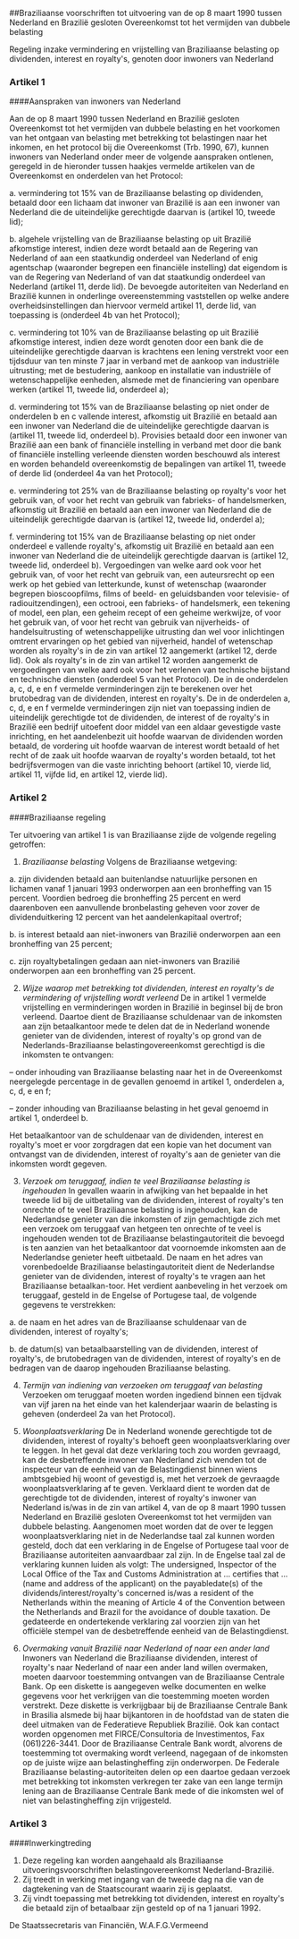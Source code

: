<meta http-equiv='Content-Type' content='text/html; charset=utf-8' />

##Braziliaanse voorschriften tot uitvoering van de op 8 maart 1990 tussen Nederland en Brazilië gesloten Overeenkomst tot het vermijden van dubbele belasting

Regeling inzake vermindering en vrijstelling van Braziliaanse belasting op dividenden, interest en royalty's, genoten door inwoners van Nederland    

### Artikel  1  

####Aanspraken van inwoners van Nederland

Aan de op 8 maart 1990 tussen Nederland en Brazilië gesloten Overeenkomst tot het vermijden van dubbele belasting en het voorkomen van het ontgaan van belasting met betrekking tot belastingen naar het inkomen, en het protocol bij die Overeenkomst (Trb. 1990, 67), kunnen inwoners van Nederland onder meer de volgende aanspraken ontlenen, geregeld in de hieronder tussen haakjes vermelde artikelen van de Overeenkomst en onderdelen van het Protocol: 

a. vermindering tot 15% van de Braziliaanse belasting op dividenden, betaald door een lichaam dat inwoner van Brazilië is aan een inwoner van Nederland die de uiteindelijke gerechtigde daarvan is (artikel 10, tweede lid);  

b. algehele vrijstelling van de Braziliaanse belasting op uit Brazilië afkomstige interest, indien deze wordt betaald aan de Regering van Nederland of aan een staatkundig onderdeel van Nederland of enig agentschap (waaronder begrepen een financiële instelling) dat eigendom is van de Regering van Nederland of van dat staatkundig onderdeel van Nederland (artikel 11, derde lid). De bevoegde autoriteiten van Nederland en Brazilië kunnen in onderlinge overeenstemming vaststellen op welke andere overheidsinstellingen dan hiervoor vermeld artikel 11, derde lid, van toepassing is (onderdeel 4b van het Protocol);  

c. vermindering tot 10% van de Braziliaanse belasting op uit Brazilië afkomstige interest, indien deze wordt genoten door een bank die de uiteindelijke gerechtigde daarvan is krachtens een lening verstrekt voor een tijdsduur van ten minste 7 jaar in verband met de aankoop van industriële uitrusting; met de bestudering, aankoop en installatie van industriële of wetenschappelijke eenheden, alsmede met de financiering van openbare werken (artikel 11, tweede lid, onderdeel a);  

d. vermindering tot 15% van de Braziliaanse belasting op niet onder de onderdelen b en c vallende interest, afkomstig uit Brazilië en betaald aan een inwoner van Nederland die de uiteindelijke gerechtigde daarvan is (artikel 11, tweede lid, onderdeel b). Provisies betaald door een inwoner van Brazilië aan een bank of financiële instelling in verband met door die bank of financiële instelling verleende diensten worden beschouwd als interest en worden behandeld overeenkomstig de bepalingen van artikel 11, tweede of derde lid (onderdeel 4a van het Protocol);  

e. vermindering tot 25% van de Braziliaanse belasting op royalty's voor het gebruik van, of voor het recht van gebruik van fabrieks- of handelsmerken, afkomstig uit Brazilië en betaald aan een inwoner van Nederland die de uiteindelijk gerechtigde daarvan is (artikel 12, tweede lid, onderdel a);  

f. vermindering tot 15% van de Braziliaanse belasting op niet onder onderdeel e vallende royalty's, afkomstig uit Brazilië en betaald aan een inwoner van Nederland die de uiteindelijk gerechtigde daarvan is (artikel 12, tweede lid, onderdeel b).   Vergoedingen van welke aard ook voor het gebruik van, of voor het recht van gebruik van, een auteursrecht op een werk op het gebied van letterkunde, kunst of wetenschap (waaronder begrepen bioscoopfilms, films of beeld- en geluidsbanden voor televisie- of radiouitzendingen), een octrooi, een fabrieks- of handelsmerk, een tekening of model, een plan, een geheim recept of een geheime werkwijze, of voor het gebruik van, of voor het recht van gebruik van nijverheids- of handelsuitrusting of wetenschappelijke uitrusting dan wel voor inlichtingen omtrent ervaringen op het gebied van nijverheid, handel of wetenschap worden als royalty's in de zin van artikel 12 aangemerkt (artikel 12, derde lid). Ook als royalty's in de zin van artikel 12 worden aangemerkt de vergoedingen van welke aard ook voor het verlenen van technische bijstand en technische diensten (onderdeel 5 van het Protocol). De in de onderdelen a, c, d, e en f vermelde verminderingen zijn te berekenen over het brutobedrag van de dividenden, interest en royalty's. De in de onderdelen a, c, d, e en f vermelde verminderingen zijn niet van toepassing indien de uiteindelijk gerechtigde tot de dividenden, de interest of de royalty's in Brazilië een bedrijf uitoefent door middel van een aldaar gevestigde vaste inrichting, en het aandelenbezit uit hoofde waarvan de dividenden worden betaald, de vordering uit hoofde waarvan de interest wordt betaald of het recht of de zaak uit hoofde waarvan de royalty's worden betaald, tot het bedrijfsvermogen van die vaste inrichting behoort (artikel 10, vierde lid, artikel 11, vijfde lid, en artikel 12, vierde lid).  

### Artikel  2  

####Braziliaanse regeling

Ter uitvoering van artikel 1 is van Braziliaanse zijde de volgende regeling getroffen: 

1.  *Braziliaanse belasting*  Volgens de Braziliaanse wetgeving: 

a. zijn dividenden betaald aan buitenlandse natuurlijke personen en lichamen vanaf 1 januari 1993 onderworpen aan een bronheffing van 15 percent. Voordien bedroeg die bronheffing 25 percent en werd daarenboven een aanvullende bronbelasting geheven voor zover de dividenduitkering 12 percent van het aandelenkapitaal overtrof;  

b. is interest betaald aan niet-inwoners van Brazilië onderworpen aan een bronheffing van 25 percent;  

c. zijn royaltybetalingen gedaan aan niet-inwoners van Brazilië onderworpen aan een bronheffing van 25 percent.    

2.  *Wijze waarop met betrekking tot dividenden, interest en royalty's de vermindering of vrijstelling wordt verleend*  De in artikel 1 vermelde vrijstelling en verminderingen worden in Brazilië in beginsel bij de bron verleend. Daartoe dient de Braziliaanse schuldenaar van de inkomsten aan zijn betaalkantoor mede te delen dat de in Nederland wonende genieter van de dividenden, interest of royalty's op grond van de Nederlands-Braziliaanse belastingovereenkomst gerechtigd is die inkomsten te ontvangen: 

– onder inhouding van Braziliaanse belasting naar het in de Overeenkomst neergelegde percentage in de gevallen genoemd in artikel 1, onderdelen a, c, d, e en f;  

– zonder inhouding van Braziliaanse belasting in het geval genoemd in artikel 1, onderdeel b.  

Het betaalkantoor van de schuldenaar van de dividenden, interest en royalty's moet er voor zorgdragen dat een kopie van het document van ontvangst van de dividenden, interest of royalty's aan de genieter van die inkomsten wordt gegeven.    

3.  *Verzoek om teruggaaf, indien te veel Braziliaanse belasting is ingehouden*  In gevallen waarin in afwijking van het bepaalde in het tweede lid bij de uitbetaling van de dividenden, interest of royalty's ten onrechte of te veel Braziliaanse belasting is ingehouden, kan de Nederlandse genieter van die inkomsten of zijn gemachtigde zich met een verzoek om teruggaaf van hetgeen ten onrechte of te veel is ingehouden wenden tot de Braziliaanse belastingautoriteit die bevoegd is ten aanzien van het betaalkantoor dat voornoemde inkomsten aan de Nederlandse genieter heeft uitbetaald. De naam en het adres van vorenbedoelde Braziliaanse belastingautoriteit dient de Nederlandse genieter van de dividenden, interest of royalty's te vragen aan het Braziliaanse betaalkan-toor. Het verdient aanbeveling in het verzoek om teruggaaf, gesteld in de Engelse of Portugese taal, de volgende gegevens te verstrekken: 

a. de naam en het adres van de Braziliaanse schuldenaar van de dividenden, interest of royalty's;  

b. de datum(s) van betaalbaarstelling van de dividenden, interest of royalty's, de brutobedragen van de dividenden, interest of royalty's en de bedragen van de daarop ingehouden Braziliaanse belasting.    

4.  *Termijn van indiening van verzoeken om teruggaaf van belasting*  Verzoeken om teruggaaf moeten worden ingediend binnen een tijdvak van vijf jaren na het einde van het kalenderjaar waarin de belasting is geheven (onderdeel 2a van het Protocol).  

5.  *Woonplaatsverklaring*  De in Nederland wonende gerechtigde tot de dividenden, interest of royalty's behoeft geen woonplaatsverklaring over te leggen. In het geval dat deze verklaring toch zou worden gevraagd, kan de desbetreffende inwoner van Nederland zich wenden tot de inspecteur van de eenheid van de Belastingdienst binnen wiens ambtsgebied hij woont of gevestigd is, met het verzoek de gevraagde woonplaatsverklaring af te geven. Verklaard dient te worden dat de gerechtigde tot de dividenden, interest of royalty's inwoner van Nederland is/was in de zin van artikel 4, van de op 8 maart 1990 tussen Nederland en Brazilië gesloten Overeenkomst tot het vermijden van dubbele belasting. Aangenomen moet worden dat de over te leggen woonplaatsverklaring niet in de Nederlandse taal zal kunnen worden gesteld, doch dat een verklaring in de Engelse of Portugese taal voor de Braziliaanse autoriteiten aanvaardbaar zal zijn. In de Engelse taal zal de verklaring kunnen luiden als volgt: The undersigned, Inspector of the Local Office of the Tax and Customs Administration at ... certifies that ... (name and address of the applicant) on the payabledate(s) of the dividends/interest/royalty's concerned is/was a resident of the Netherlands within the meaning of Article 4 of the Convention between the Netherlands and Brazil for the avoidance of double taxation. De gedateerde en ondertekende verklaring zal voorzien zijn van het officiële stempel van de desbetreffende eenheid van de Belastingdienst.  

6.  *Overmaking vanuit Brazilië naar Nederland of naar een ander land*  Inwoners van Nederland die Braziliaanse dividenden, interest of royalty's naar Nederland of naar een ander land willen overmaken, moeten daarvoor toestemming ontvangen van de Braziliaanse Centrale Bank. Op een diskette is aangegeven welke documenten en welke gegevens voor het verkrijgen van die toestemming moeten worden verstrekt. Deze diskette is verkrijgbaar bij de Braziliaanse Centrale Bank in Brasilia alsmede bij haar bijkantoren in de hoofdstad van de staten die deel uitmaken van de Federatieve Republiek Brazilië. Ook kan contact worden opgenomen met FIRCE/Consultoria de Investimentos, Fax (061)226-3441. Door de Braziliaanse Centrale Bank wordt, alvorens de toestemming tot overmaking wordt verleend, nagegaan of de inkomsten op de juiste wijze aan belastingheffing zijn onderworpen. De Federale Braziliaanse belasting-autoriteiten delen op een daartoe gedaan verzoek met betrekking tot inkomsten verkregen ter zake van een lange termijn lening aan de Braziliaanse Centrale Bank mede of die inkomsten wel of niet van belastingheffing zijn vrijgesteld.    

### Artikel  3  

####Inwerkingtreding

1.  Deze regeling kan worden aangehaald als Braziliaanse uitvoeringsvoorschriften belastingovereenkomst Nederland-Brazilië.   
2.  Zij treedt in werking met ingang van de tweede dag na die van de dagtekening van de Staatscourant waarin zij is geplaatst.   
3.  Zij vindt toepassing met betrekking tot dividenden, interest en royalty's die betaald zijn of betaalbaar zijn gesteld op of na 1 januari 1992.   

De 
Staatssecretaris van Financiën, 
W.A.F.G.Vermeend    
